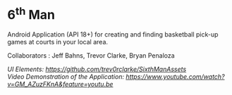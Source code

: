 # 6<sup>th</sup> Man
Android Application (API 18+) for creating and finding basketball pick-up games 
at courts in your local area.

Collaborators : Jeff Bahns, Trevor Clarke, Bryan Penaloza

<em>UI Elements: https://github.com/trev0rclarke/SixthManAssets</em> </br>
<em>Video Demonstration of the Application: https://www.youtube.com/watch?v=GM_AZuzFKnA&feature=youtu.be</em>
